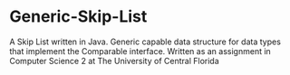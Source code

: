 # Generic-Skip-List
A Skip List written in Java. Generic capable data structure for data types that implement the Comparable interface.
Written as an assignment in Computer Science 2 at The University of Central Florida
